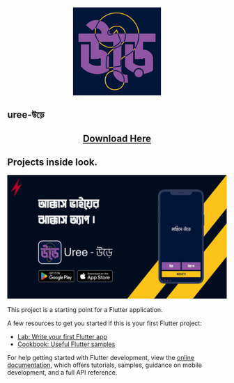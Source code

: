 #

<div align="center">
<img src="./uree.png" width="40%" / >
</div>

<div align="center;" style="font-weight: bold;">
<h2>uree-উড়ে</h2>
</div>

<!-- <div align="center">
## [Download Here!](https://github.com/0xMahid/uree_app/releases)
</div> -->

<div align="center"><h2>
<a href="https://github.com/0xMahid/uree_app/releases">
Download Here
</a></h2>
</div>

## Projects inside look.

![project thumbnail](./thumbnail.png)

This project is a starting point for a Flutter application.

A few resources to get you started if this is your first Flutter project:

- [Lab: Write your first Flutter app](https://docs.flutter.dev/get-started/codelab)
- [Cookbook: Useful Flutter samples](https://docs.flutter.dev/cookbook)

For help getting started with Flutter development, view the
[online documentation](https://docs.flutter.dev/), which offers tutorials,
samples, guidance on mobile development, and a full API reference.
